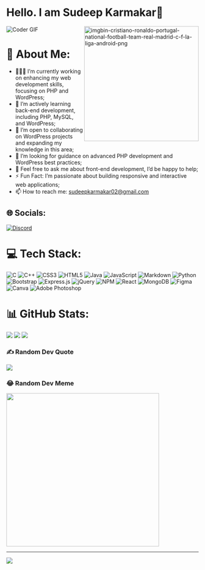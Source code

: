 # Hello. I am Sudeep Karmakar👋
<img alt="Coder GIF" width="full" src="./assets/programmer.gif" />
<img align="right" src="https://i.ibb.co/vwCfpB2/imgbin-cristiano-ronaldo-portugal-national-football-team-real-madrid-c-f-la-liga-android-png.png" alt="imgbin-cristiano-ronaldo-portugal-national-football-team-real-madrid-c-f-la-liga-android-png" border="0" height="300" />

# 💫 About Me:
- 👨🏽‍💻 I’m currently working on enhancing my web development skills, focusing on PHP and WordPress;  
- 🌱 I’m actively learning back-end development, including PHP, MySQL, and WordPress;  
- 👯 I’m open to collaborating on WordPress projects and expanding my knowledge in this area;  
- 🤔 I’m looking for guidance on advanced PHP development and WordPress best practices;  
- 💬 Feel free to ask me about front-end development, I’d be happy to help;  
- ⚡️ Fun Fact: I’m passionate about building responsive and interactive web applications;  
- 📫 How to reach me: sudeepkarmakar02@gmail.com


## 🌐 Socials:
[![Discord](https://img.shields.io/badge/Discord-%237289DA.svg?logo=discord&logoColor=white)](https://discord.gg/demon.mystery033) 

# 💻 Tech Stack:
![C](https://img.shields.io/badge/c-%2300599C.svg?style=for-the-badge&logo=c&logoColor=white) ![C++](https://img.shields.io/badge/c++-%2300599C.svg?style=for-the-badge&logo=c%2B%2B&logoColor=white) ![CSS3](https://img.shields.io/badge/css3-%231572B6.svg?style=for-the-badge&logo=css3&logoColor=white) ![HTML5](https://img.shields.io/badge/html5-%23E34F26.svg?style=for-the-badge&logo=html5&logoColor=white) ![Java](https://img.shields.io/badge/java-%23ED8B00.svg?style=for-the-badge&logo=java&logoColor=white) ![JavaScript](https://img.shields.io/badge/javascript-%23323330.svg?style=for-the-badge&logo=javascript&logoColor=%23F7DF1E) ![Markdown](https://img.shields.io/badge/markdown-%23000000.svg?style=for-the-badge&logo=markdown&logoColor=white) ![Python](https://img.shields.io/badge/python-3670A0?style=for-the-badge&logo=python&logoColor=ffdd54) ![Bootstrap](https://img.shields.io/badge/bootstrap-%23563D7C.svg?style=for-the-badge&logo=bootstrap&logoColor=white) ![Express.js](https://img.shields.io/badge/express.js-%23404d59.svg?style=for-the-badge&logo=express&logoColor=%2361DAFB) ![jQuery](https://img.shields.io/badge/jquery-%230769AD.svg?style=for-the-badge&logo=jquery&logoColor=white) ![NPM](https://img.shields.io/badge/NPM-%23000000.svg?style=for-the-badge&logo=npm&logoColor=white) ![React](https://img.shields.io/badge/react-%2320232a.svg?style=for-the-badge&logo=react&logoColor=%2361DAFB) ![MongoDB](https://img.shields.io/badge/MongoDB-%234ea94b.svg?style=for-the-badge&logo=mongodb&logoColor=white) 	![Figma](https://img.shields.io/badge/figma-%23F24E1E.svg?style=for-the-badge&logo=figma&logoColor=white) ![Canva](https://img.shields.io/badge/Canva-%2300C4CC.svg?style=for-the-badge&logo=Canva&logoColor=white) ![Adobe Photoshop](https://img.shields.io/badge/adobephotoshop-%2331A8FF.svg?style=for-the-badge&logo=adobephotoshop&logoColor=white)
# 📊 GitHub Stats:
![](https://github-readme-stats.vercel.app/api/top-langs/?username=sudeep2003&theme=buefy&hide_border=false&include_all_commits=false&count_private=false&layout=compact)
![](https://github-readme-stats.vercel.app/api?username=sudeep2003&theme=buefy&hide_border=false&include_all_commits=false&count_private=false)
![](https://github-readme-streak-stats.herokuapp.com/?user=sudeep2003&theme=buefy&hide_border=false)
### ✍️ Random Dev Quote
![](https://quotes-github-readme.vercel.app/api?type=horizontal&theme=light)

### 😂 Random Dev Meme
<img src='https://randommeme-five.vercel.app/' style="height: 400px;"/>

---
[![](https://visitcount.itsvg.in/api?id=sudeep2003&icon=7&color=12)](https://visitcount.itsvg.in)
